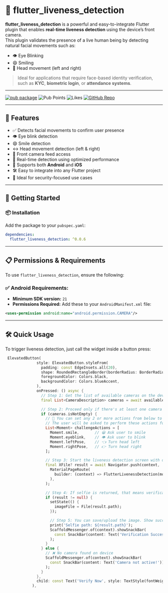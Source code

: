 # 🧠 flutter_liveness_detection

**flutter_liveness_detection** is a powerful and easy-to-integrate Flutter plugin that enables **real-time liveness detection** using the device’s front camera.  
This plugin validates the presence of a live human being by detecting natural facial movements such as:

- 👁️ Eye Blinking
- 😄 Smiling
- 🔄 Head movement (left and right)

> Ideal for applications that require face-based identity verification, such as **KYC**, **biometric login**, or **attendance systems**.

---

[![pub package](https://img.shields.io/pub/v/flutter_liveness_detection.svg)](https://pub.dev/packages/flutter_liveness_detection)
![Pub Points](https://img.shields.io/pub/points/flutter_liveness_detection)
![Likes](https://img.shields.io/pub/likes/flutter_liveness_detection)
[![GitHub Repo](https://img.shields.io/badge/github-rahmanprofile%2Fflutter_liveness_detection-blue?logo=github)](https://github.com/rahmanprofile/flutter_liveness_detection)

---

## 🚀 Features

- ✅ Detects facial movements to confirm user presence
- 👁️ Eye blink detection
- 😄 Smile detection
- ↔️ Head movement detection (left & right)
- 🎥 Front camera feed access
- 🧠 Real-time detection using optimized performance
- 📱 Supports both **Android** and **iOS**
- 🛠️ Easy to integrate into any Flutter project
- 🔐 Ideal for security-focused use cases

---

## 🔧 Getting Started

### 📦 Installation

Add the package to your `pubspec.yaml`:

```yaml
dependencies:
  flutter_liveness_detection: ^0.0.6

```

---

## 📋 Permissions & Requirements

To use `flutter_liveness_detection`, ensure the following:

### ✅ Android Requirements:
- **Minimum SDK version:** `21`
- **Permissions Required:**
  Add these to your `AndroidManifest.xml` file:

```xml
<uses-permission android:name="android.permission.CAMERA"/>
```

---
## 🛠️ Quick Usage

To trigger liveness detection, just call the widget inside a button press:

```dart
 ElevatedButton(
              style: ElevatedButton.styleFrom(
                padding: const EdgeInsets.all(20),
                shape: RoundedRectangleBorder(borderRadius: BorderRadius.circular(15)),
                foregroundColor: Colors.black,
                backgroundColor: Colors.blueAccent,
              ),
              onPressed: () async {
                // Step 1: Get the list of available cameras on the device
                final List<CameraDescription> cameras = await availableCameras();

                // Step 2: Proceed only if there's at least one camera (front camera)
                if (cameras.isNotEmpty) {
                  // 🧠 You can set any 2 or more actions from below to verify the user is real.
                  // The user will be asked to perform these actions for verification.
                  List<Moment> challengeActions = [
                    Moment.smile,       // 😀 Ask user to smile
                    Moment.eyeblink,    // 👁️ Ask user to blink
                    Moment.leftPose,    // 👈 Turn head left
                    Moment.rightPose,   // 👉 Turn head right
                  ];

                  // Step 3: Start the liveness detection screen with defined actions, Call this widget 'FlutterLivenessDetection'
                  final XFile? result = await Navigator.push(context,
                    MaterialPageRoute(
                      builder: (context) => FlutterLivenessDetection(moments: challengeActions),
                    ),
                  );

                  // Step 4: If selfie is returned, that means verification passed
                  if (result != null) {
                    setState(() {
                      imageFile = File(result.path);
                    });

                    // Step 5: You can save/upload the image. Show success message.
                    print('Selfie path: ${result.path}');
                    ScaffoldMessenger.of(context).showSnackBar(
                      const SnackBar(content: Text('Verification Successful!')),
                    );
                  }
                } else {
                  // ❌ No camera found on device
                  ScaffoldMessenger.of(context).showSnackBar(
                    const SnackBar(content: Text('Camera not active!')),
                  );
                }
              },
              child: const Text('Verify Now', style: TextStyle(fontWeight: FontWeight.bold, fontSize: 20)),
            ),



